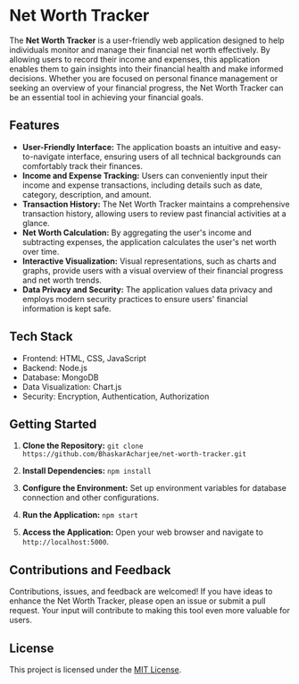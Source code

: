 # Net Worth Tracker

The **Net Worth Tracker** is a user-friendly web application designed to help individuals monitor and manage their financial net worth effectively. By allowing users to record their income and expenses, this application enables them to gain insights into their financial health and make informed decisions. Whether you are focused on personal finance management or seeking an overview of your financial progress, the Net Worth Tracker can be an essential tool in achieving your financial goals.

## Features

- **User-Friendly Interface:** The application boasts an intuitive and easy-to-navigate interface, ensuring users of all technical backgrounds can comfortably track their finances.
- **Income and Expense Tracking:** Users can conveniently input their income and expense transactions, including details such as date, category, description, and amount.
- **Transaction History:** The Net Worth Tracker maintains a comprehensive transaction history, allowing users to review past financial activities at a glance.
- **Net Worth Calculation:** By aggregating the user's income and subtracting expenses, the application calculates the user's net worth over time.
- **Interactive Visualization:** Visual representations, such as charts and graphs, provide users with a visual overview of their financial progress and net worth trends.
- **Data Privacy and Security:** The application values data privacy and employs modern security practices to ensure users' financial information is kept safe.

## Tech Stack

- Frontend: HTML, CSS, JavaScript
- Backend: Node.js
- Database: MongoDB
- Data Visualization: Chart.js
- Security: Encryption, Authentication, Authorization

## Getting Started

1. **Clone the Repository:** `git clone https://github.com/BhaskarAcharjee/net-worth-tracker.git`

2. **Install Dependencies:** `npm install`

3. **Configure the Environment:** Set up environment variables for database connection and other configurations.

4. **Run the Application:** `npm start`

5. **Access the Application:** Open your web browser and navigate to `http://localhost:5000`.

## Contributions and Feedback

Contributions, issues, and feedback are welcomed! If you have ideas to enhance the Net Worth Tracker, please open an issue or submit a pull request. Your input will contribute to making this tool even more valuable for users.

## License

This project is licensed under the [MIT License](LICENSE).
